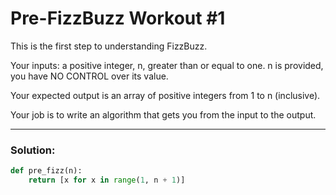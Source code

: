 # Pre-FizzBuzz Workout #1

This is the first step to understanding FizzBuzz.

Your inputs: a positive integer, n, greater than or equal to one. n is provided, you have NO CONTROL over its value.

Your expected output is an array of positive integers from 1 to n (inclusive).

Your job is to write an algorithm that gets you from the input to the output.

---

### Solution:

```python
def pre_fizz(n):
    return [x for x in range(1, n + 1)]
```
